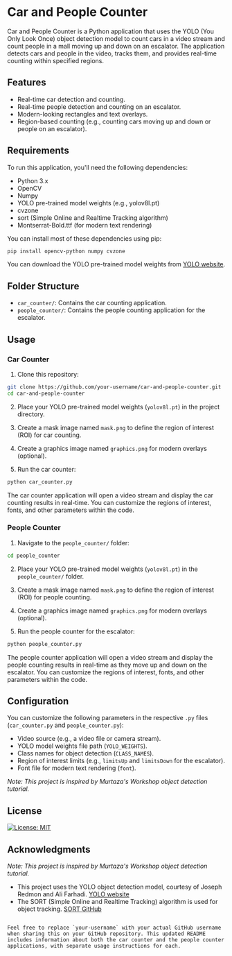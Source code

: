 # Car and People Counter

Car and People Counter is a Python application that uses the YOLO (You Only Look Once) object detection model to count cars in a video stream and count people in a mall moving up and down on an escalator. The application detects cars and people in the video, tracks them, and provides real-time counting within specified regions.

## Features

- Real-time car detection and counting.
- Real-time people detection and counting on an escalator.
- Modern-looking rectangles and text overlays.
- Region-based counting (e.g., counting cars moving up and down or people on an escalator).

## Requirements

To run this application, you'll need the following dependencies:

- Python 3.x
- OpenCV
- Numpy
- YOLO pre-trained model weights (e.g., yolov8l.pt)
- cvzone
- sort (Simple Online and Realtime Tracking algorithm)
- Montserrat-Bold.ttf (for modern text rendering)

You can install most of these dependencies using pip:

```bash
pip install opencv-python numpy cvzone
```

You can download the YOLO pre-trained model weights from [YOLO website](https://pjreddie.com/darknet/yolo/).

## Folder Structure

- `car_counter/`: Contains the car counting application.
- `people_counter/`: Contains the people counting application for the escalator.

## Usage

### Car Counter

1. Clone this repository:

```bash
git clone https://github.com/your-username/car-and-people-counter.git
cd car-and-people-counter
```

2. Place your YOLO pre-trained model weights (`yolov8l.pt`) in the project directory.

3. Create a mask image named `mask.png` to define the region of interest (ROI) for car counting.

4. Create a graphics image named `graphics.png` for modern overlays (optional).

5. Run the car counter:

```bash
python car_counter.py
```

The car counter application will open a video stream and display the car counting results in real-time. You can customize the regions of interest, fonts, and other parameters within the code.

### People Counter

1. Navigate to the `people_counter/` folder:

```bash
cd people_counter
```

2. Place your YOLO pre-trained model weights (`yolov8l.pt`) in the `people_counter/` folder.

3. Create a mask image named `mask.png` to define the region of interest (ROI) for people counting.

4. Create a graphics image named `graphics.png` for modern overlays (optional).

5. Run the people counter for the escalator:

```bash
python people_counter.py
```

The people counter application will open a video stream and display the people counting results in real-time as they move up and down on the escalator. You can customize the regions of interest, fonts, and other parameters within the code.

## Configuration

You can customize the following parameters in the respective `.py` files (`car_counter.py` and `people_counter.py`):

- Video source (e.g., a video file or camera stream).
- YOLO model weights file path (`YOLO_WEIGHTS`).
- Class names for object detection (`CLASS_NAMES`).
- Region of interest limits (e.g., `limitsUp` and `limitsDown` for the escalator).
- Font file for modern text rendering (`font`).


*Note: This project is inspired by Murtaza's Workshop object detection tutorial.*

## License

[![License: MIT](https://img.shields.io/badge/License-MIT-yellow.svg)](https://opensource.org/licenses/MIT)


## Acknowledgments

*Note: This project is inspired by Murtaza's Workshop object detection tutorial.*

- This project uses the YOLO object detection model, courtesy of Joseph Redmon and Ali Farhadi. [YOLO website](https://pjreddie.com/darknet/yolo/)
- The SORT (Simple Online and Realtime Tracking) algorithm is used for object tracking. [SORT GitHub](https://github.com/abewley/sort)

```

Feel free to replace `your-username` with your actual GitHub username when sharing this on your GitHub repository. This updated README includes information about both the car counter and the people counter applications, with separate usage instructions for each.
```
